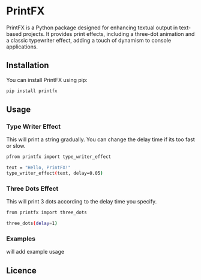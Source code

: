 # PrintFX

PrintFX is a Python package designed for enhancing textual output in text-based projects. It provides print effects, including a three-dot animation and a classic typewriter effect, adding a touch of dynamism to console applications.

## Installation

You can install PrintFX using pip:

```bash
pip install printfx
```

## Usage

### Type Writer Effect

This will print a string gradually. You can change the delay time if its too fast or slow.

```bash
pfrom printfx import type_writer_effect

text = "Hello, PrintFX!"
type_writer_effect(text, delay=0.05)
```

### Three Dots Effect

This will print 3 dots according to the delay time you specify.

```bash
from printfx import three_dots

three_dots(delay=1)
```

### Examples

will add example usage

## Licence

